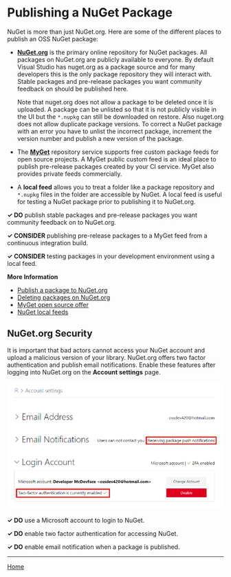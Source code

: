 # Publishing a NuGet Package

NuGet is more than just NuGet.org. Here are some of the different places to publish an OSS NuGet package:

* **[NuGet.org](https://www.nuget.org/)** is the primary online repository for NuGet packages. All packages on NuGet.org are publicly available to everyone. By default Visual Studio has nuget.org as a package source and for many developers this is the only package repository they will interact with. Stable packages and pre-release packages you want community feedback on should be published here.

  Note that nuget.org does not allow a package to be deleted once it is uploaded. A package can be unlisted so that it is not publicly visible in the UI but the `*.nupkg` can still be downloaded on restore. Also nuget.org does not allow duplicate package versions. To correct a NuGet package with an error you have to unlist the incorrect package, increment the version number and publish a new version of the package.

* The **[MyGet](https://myget.org/)** repository service supports free custom package feeds for open source projects. A MyGet public custom feed is an ideal place to publish pre-release packages created by your CI service. MyGet also provides private feeds commercially.

* A **local feed** allows you to treat a folder like a package repository and `*.nupkg` files in the folder are accessible by NuGet. A local feed is useful for testing a NuGet package prior to publishing it to NuGet.org.

**✓ DO** publish stable packages and pre-release packages you want community feedback on to NuGet.org.

**✓ CONSIDER** publishing pre-release packages to a MyGet feed from a continuous integration build.

**✓ CONSIDER** testing packages in your development environment using a local feed.

**More Information**

* [Publish a package to NuGet.org](https://docs.microsoft.com/en-us/nuget/create-packages/publish-a-package)
* [Deleting packages on NuGet.org](https://docs.microsoft.com/en-us/nuget/policies/deleting-packages)
* [MyGet open source offer](https://www.myget.org/opensource)
* [NuGet local feeds](https://docs.microsoft.com/en-us/nuget/hosting-packages/local-feeds)

## NuGet.org Security

It is important that bad actors cannot access your NuGet account and upload a malicious version of your library. NuGet.org offers two factor authentication and publish email notifications. Enable these features after logging into NuGet.org on the **Account settings** page.

![alt text](./images/nuget-2fa.png "NuGet Account Security")

**✓ DO** use a Microsoft account to login to NuGet.

**✓ DO** enable two factor authentication for accessing NuGet.

**✓ DO** enable email notification when a package is published.

---

[Home](./README.md)